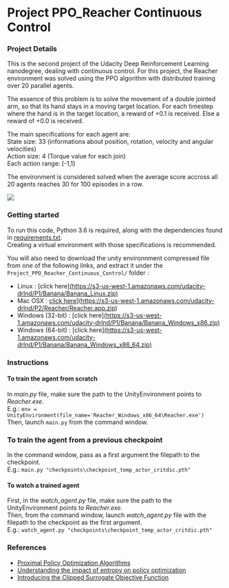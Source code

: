 # Project PPO_Reacher Continuous Control

### Project Details

This is the second project of the Udacity Deep Reinforcement Learning nanodegree, dealing with continuous control.
For this project, the Reacher environment was solved using the PPO algorithm with distributed training over 20 parallel agents.

The essence of this problem is to solve the movement of a double jointed arm, so that its hand stays in a moving target location. For each timestep where the hand is in the target location, a reward of +0.1 is received. Else a reward of +0.0 is received.

The main specifications for each agent are: \
State size: 33 (informations about position, rotation, velocity and angular velocities) \
Action size: 4 (Torque value for each join) \
Each action range: [-1,1] 

The environment is considered solved when the average score accross all 20 agents reaches 30 for 100 episodes in a row.

![](images/Reacher_g1.gif)

### Getting started

To run this code, Python 3.6 is required, along with the dependencies found in [requirements.txt](requirements.txt). \
Creating a virtual environment with those specifications is recommended.

You will also need to download the unity environnment compressed file from one of the following links, and extract it under the `Project_PPO_Reacher_Continuous_Control/` folder :

- Linux : [click here][(https://s3-us-west-1.amazonaws.com/udacity-drlnd/P1/Banana/Banana_Linux.zip)](https://s3-us-west-1.amazonaws.com/udacity-drlnd/P2/Reacher/Reacher_Linux.zip)
- Mac OSX : [click here](https://s3-us-west-1.amazonaws.com/udacity-drlnd/P1/Banana/Banana.app.zip)](https://s3-us-west-1.amazonaws.com/udacity-drlnd/P2/Reacher/Reacher.app.zip)
- Windows (32-bit) : [click here][(https://s3-us-west-1.amazonaws.com/udacity-drlnd/P1/Banana/Banana_Windows_x86.zip)](https://s3-us-west-1.amazonaws.com/udacity-drlnd/P2/Reacher/Reacher_Windows_x86.zip)
- Windows (64-bit) : [click here][(https://s3-us-west-1.amazonaws.com/udacity-drlnd/P1/Banana/Banana_Windows_x86_64.zip)](https://s3-us-west-1.amazonaws.com/udacity-drlnd/P2/Reacher/Reacher_Windows_x86_64.zip)

### Instructions

#### To train the agent from scratch

In *main.py* file, make sure the path to the UnityEnvironment points to *Reacher.exe*. \
E.g.: `env = UnityEnvironment(file_name='Reacher_Windows_x86_64\Reacher.exe')` \
Then, launch `main.py` from the command window.

### To train the agent from a previous checkpoint
In the command window, pass as a first argument the filepath to the checkpoint. \
E.g.: `main.py "checkpoints\checkpoint_temp_actor_critdic.pth"`

#### To watch a trained agent

First, in the *watch_agent.py* file,  make sure the path to the UnityEnvironment points to *Reacher.exe*. \
Then, from the command window, launch *watch_agent.py*  file with the filepath to the checkpoint as the first argument. \
E.g.: `watch_agent.py "checkpoints\checkpoint_temp_actor_critdic.pth"`


### References
- [Proximal Policy Optimization Algorithms](https://arxiv.org/pdf/1707.06347.pdf)
- [Understanding the impact of entropy on policy optimization](https://proceedings.mlr.press/v97/ahmed19a/ahmed19a.pdf)
- [Introducing the Clipped Surrogate Objective Function](https://huggingface.co/learn/deep-rl-course/unit8/clipped-surrogate-objective?fw=pt)
